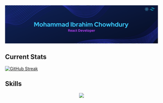 

[![Profile Banner Image](https://raw.githubusercontent.com/ibrahim-dev313/ibrahim-dev313/main/assets/banner.png "Clickable profile banner image")](https://www.linkedin.com/in/ibrahim-dev313/)
## Current Stats
[![GitHub Streak](https://github-readme-streak-stats.herokuapp.com?user=ibrahim-dev313&theme=shades-of-purple&hide_border=true&border_radius=20&card_width=800&hide_current_streak=true)](https://git.io/streak-stats)
## Skills
<p align="center">
  <a href="https://skillicons.dev">
    <img src="https://skillicons.dev/icons?i=git,kubernetes,docker,c,vim" />
  </a>
</p>

